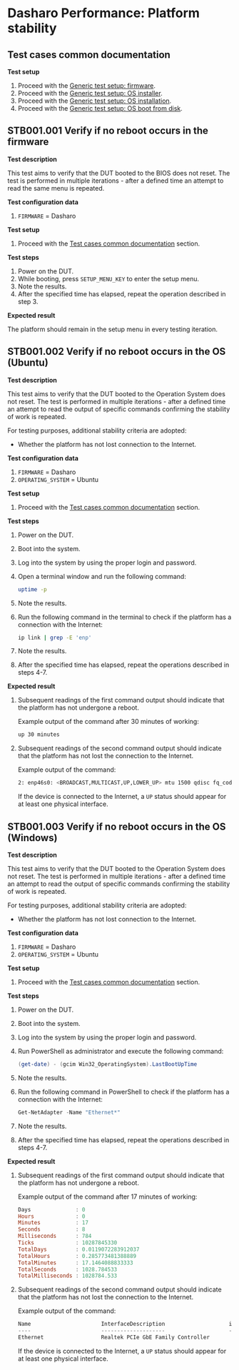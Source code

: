 # Dasharo Performance: Platform stability

## Test cases common documentation

**Test setup**

1. Proceed with the
    [Generic test setup: firmware](../generic-test-setup.md#firmware).
1. Proceed with the
    [Generic test setup: OS installer](../generic-test-setup.md#os-installer).
1. Proceed with the
    [Generic test setup: OS installation](../generic-test-setup.md#os-installation).
1. Proceed with the
    [Generic test setup: OS boot from disk](../generic-test-setup.md#os-boot-from-disk).

## STB001.001 Verify if no reboot occurs in the firmware

**Test description**

This test aims to verify that the DUT booted to the BIOS does not reset. The
test is performed in multiple iterations - after a defined time an attempt to
read the same menu is repeated.

**Test configuration data**

1. `FIRMWARE` = Dasharo

**Test setup**

1. Proceed with the
    [Test cases common documentation](#test-cases-common-documentation) section.

**Test steps**

1. Power on the DUT.
1. While booting, press `SETUP_MENU_KEY` to enter the setup menu.
1. Note the results.
1. After the specified time has elapsed, repeat the operation described in
    step 3.

**Expected result**

The platform should remain in the setup menu in every testing iteration.

## STB001.002 Verify if no reboot occurs in the OS (Ubuntu)

**Test description**

This test aims to verify that the DUT booted to the Operation System does not
reset. The test is performed in multiple iterations - after a defined time an
attempt to read the output of specific commands confirming the stability of
work is repeated.

For testing purposes, additional stability criteria are adopted:

* Whether the platform has not lost connection to the Internet.

**Test configuration data**

1. `FIRMWARE` = Dasharo
1. `OPERATING_SYSTEM` = Ubuntu

**Test setup**

1. Proceed with the
    [Test cases common documentation](#test-cases-common-documentation) section.

**Test steps**

1. Power on the DUT.
1. Boot into the system.
1. Log into the system by using the proper login and password.
1. Open a terminal window and run the following command:

    ```bash
    uptime -p
    ```

1. Note the results.
1. Run the following command in the terminal to check if the platform has
    a connection with the Internet:

    ```bash
    ip link | grep -E 'enp'
    ```

1. Note the results.
1. After the specified time has elapsed, repeat the operations described in
    steps 4-7.

**Expected result**

1. Subsequent readings of the first command output should indicate that
    the platform has not undergone a reboot.

    Example output of the command after 30 minutes of working:

    ```bash
    up 30 minutes
    ```

1. Subsequent readings of the second command output should indicate that the
    platform has not lost the connection to the Internet.

    Example output of the command:

    ```bash
    2: enp46s0: <BROADCAST,MULTICAST,UP,LOWER_UP> mtu 1500 qdisc fq_codel state UP mode DEFAULT group default qlen 1000
    ```

    If the device is connected to the Internet, a `UP` status should appear
    for at least one physical interface.

## STB001.003 Verify if no reboot occurs in the OS (Windows)

**Test description**

This test aims to verify that the DUT booted to the Operation System does not
reset. The test is performed in multiple iterations - after a defined time an
attempt to read the output of specific commands confirming the stability of
work is repeated.

For testing purposes, additional stability criteria are adopted:

* Whether the platform has not lost connection to the Internet.

**Test configuration data**

1. `FIRMWARE` = Dasharo
1. `OPERATING_SYSTEM` = Ubuntu

**Test setup**

1. Proceed with the
    [Test cases common documentation](#test-cases-common-documentation) section.

**Test steps**

1. Power on the DUT.
1. Boot into the system.
1. Log into the system by using the proper login and password.
1. Run PowerShell as administrator and execute the following command:

    ```powershell
    (get-date) - (gcim Win32_OperatingSystem).LastBootUpTime
    ```

1. Note the results.
1. Run the following command in PowerShell to check if the platform has
    a connection with the Internet:

    ```powershell
    Get-NetAdapter -Name "Ethernet*"
    ```

1. Note the results.
1. After the specified time has elapsed, repeat the operations described in
    steps 4-7.

**Expected result**

1. Subsequent readings of the first command output should indicate that
    the platform has not undergone a reboot.

    Example output of the command after 17 minutes of working:

    ```powershell
    Days              : 0
    Hours             : 0
    Minutes           : 17
    Seconds           : 8
    Milliseconds      : 784
    Ticks             : 10287845330
    TotalDays         : 0.0119072283912037
    TotalHours        : 0.285773481388889
    TotalMinutes      : 17.1464088833333
    TotalSeconds      : 1028.784533
    TotalMilliseconds : 1028784.533
    ```

1. Subsequent readings of the second command output should indicate that the
    platform has not lost the connection to the Internet.

    Example output of the command:

    ```powershell
    Name                      InterfaceDescription                    ifIndex Status       MacAddress             LinkSpeed
    ----                      --------------------                    ------- ------       ----------             ---------
    Ethernet                  Realtek PCIe GbE Family Controller           15 Up           D4-93-90-0C-23-A1       100 Mbps
    ```

    If the device is connected to the Internet, a `UP` status should appear
    for at least one physical interface.
